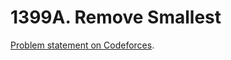 # 1399A. Remove Smallest

[Problem statement on Codeforces](https://codeforces.com/problemset/problem/1399/A?locale=en).